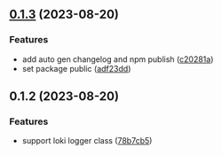 ## [0.1.3](https://github.com/syntsugar/lokipop/compare/v0.1.2...v0.1.3) (2023-08-20)


### Features

* add auto gen changelog and npm publish ([c20281a](https://github.com/syntsugar/lokipop/commit/c20281a8aaef8fa1d49c9218aef0e60f57b32217))
* set package public ([adf23dd](https://github.com/syntsugar/lokipop/commit/adf23dd6ae5eba6dc372cb648351f9c7cc31677d))



## 0.1.2 (2023-08-20)


### Features

* support loki logger class ([78b7cb5](https://github.com/syntsugar/lokipop/commit/78b7cb5351e4b244ed41c554b8e58ddfa968d515))



